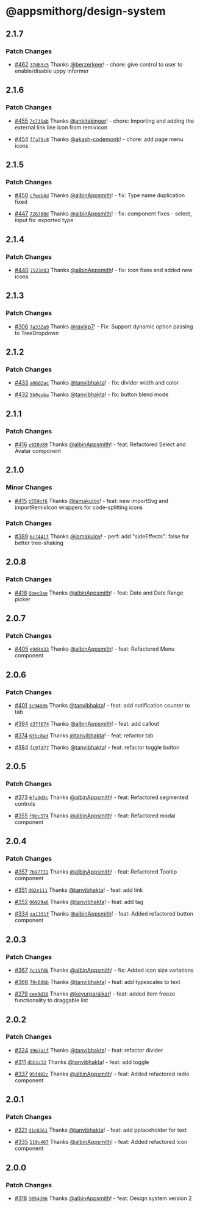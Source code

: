 # @appsmithorg/design-system

## 2.1.7

### Patch Changes

- [#462](https://github.com/appsmithorg/design-system/pull/462) [`37d65c5`](https://github.com/appsmithorg/design-system/commit/37d65c5eae3f01aad126a5cd7664cf8fedb10896) Thanks [@berzerkeer](https://github.com/berzerkeer)! - chore: give control to user to enable/disable uppy informer

## 2.1.6

### Patch Changes

- [#455](https://github.com/appsmithorg/design-system/pull/455) [`7c735ab`](https://github.com/appsmithorg/design-system/commit/7c735ab248ddd944be7e8b1760153db48f6a84af) Thanks [@ankitakinger](https://github.com/ankitakinger)! - chore: Importing and adding the external link line icon from remixicon

* [#454](https://github.com/appsmithorg/design-system/pull/454) [`ffa75c8`](https://github.com/appsmithorg/design-system/commit/ffa75c84fea83c7ffd8e775baac4b2c208b7faf6) Thanks [@akash-codemonk](https://github.com/akash-codemonk)! - chore: add page menu icons

## 2.1.5

### Patch Changes

- [#450](https://github.com/appsmithorg/design-system/pull/450) [`c7eeb4d`](https://github.com/appsmithorg/design-system/commit/c7eeb4d9106b50898fae381c7b69b66661305d96) Thanks [@albinAppsmith](https://github.com/albinAppsmith)! - fix: Type name duplication fixed

* [#447](https://github.com/appsmithorg/design-system/pull/447) [`726780d`](https://github.com/appsmithorg/design-system/commit/726780d7b0cee7352904cf14b83c94ff06716fbb) Thanks [@albinAppsmith](https://github.com/albinAppsmith)! - fix: component fixes - select, input
  fix: exported type

## 2.1.4

### Patch Changes

- [#440](https://github.com/appsmithorg/design-system/pull/440) [`7523dd3`](https://github.com/appsmithorg/design-system/commit/7523dd3a1f7c99cf3cdb2f13ed8042ee8b7312d2) Thanks [@albinAppsmith](https://github.com/albinAppsmith)! - fix: icon fixes and added new icons

## 2.1.3

### Patch Changes

- [#306](https://github.com/appsmithorg/design-system/pull/306) [`7a332a9`](https://github.com/appsmithorg/design-system/commit/7a332a94521444ec6310118e1ea7563f8897aa18) Thanks [@ravikp7](https://github.com/ravikp7)! - Fix: Support dynamic option passing to TreeDropdown

## 2.1.2

### Patch Changes

- [#433](https://github.com/appsmithorg/design-system/pull/433) [`a0602ac`](https://github.com/appsmithorg/design-system/commit/a0602ac74bc4a17fbaabaad20b150008a21d1a00) Thanks [@tanvibhakta](https://github.com/tanvibhakta)! - fix: divider width and color

* [#432](https://github.com/appsmithorg/design-system/pull/432) [`5b0eaba`](https://github.com/appsmithorg/design-system/commit/5b0eabacac0ef47b0f5403b27ac8b1e1b98bf10f) Thanks [@tanvibhakta](https://github.com/tanvibhakta)! - fix: button blend mode

## 2.1.1

### Patch Changes

- [#416](https://github.com/appsmithorg/design-system/pull/416) [`e928d89`](https://github.com/appsmithorg/design-system/commit/e928d8942f7f5a2c8445dd256d920b8908f8e9a7) Thanks [@albinAppsmith](https://github.com/albinAppsmith)! - feat: Refactored Select and Avatar component

## 2.1.0

### Minor Changes

- [#415](https://github.com/appsmithorg/design-system/pull/415) [`b559bf6`](https://github.com/appsmithorg/design-system/commit/b559bf64d1a8e76839bee4d24a81cf13b8e06ea7) Thanks [@iamakulov](https://github.com/iamakulov)! - feat: new importSvg and importRemixIcon wrappers for code-splitting icons

### Patch Changes

- [#389](https://github.com/appsmithorg/design-system/pull/389) [`6c7441f`](https://github.com/appsmithorg/design-system/commit/6c7441fc69255c1f63dcc1708d30d4ebd3b5d3dc) Thanks [@iamakulov](https://github.com/iamakulov)! - perf: add "sideEffects": false for better tree-shaking

## 2.0.8

### Patch Changes

- [#418](https://github.com/appsmithorg/design-system/pull/418) [`0bec8ae`](https://github.com/appsmithorg/design-system/commit/0bec8ae8611c2a58ce8e18185ea24f3bd81cde4a) Thanks [@albinAppsmith](https://github.com/albinAppsmith)! - feat: Date and Date Range picker

## 2.0.7

### Patch Changes

- [#405](https://github.com/appsmithorg/design-system/pull/405) [`e9d4a33`](https://github.com/appsmithorg/design-system/commit/e9d4a338379e8bf7870ba285f2d21a1c2777c28b) Thanks [@albinAppsmith](https://github.com/albinAppsmith)! - feat: Refactored Menu component

## 2.0.6

### Patch Changes

- [#401](https://github.com/appsmithorg/design-system/pull/401) [`3c94d86`](https://github.com/appsmithorg/design-system/commit/3c94d86d6e95c214e052ca307b2ecbc47921590a) Thanks [@tanvibhakta](https://github.com/tanvibhakta)! - feat: add notification counter to tab

* [#394](https://github.com/appsmithorg/design-system/pull/394) [`d37f674`](https://github.com/appsmithorg/design-system/commit/d37f674fa90472d0e783bfbeff0a37428d700ff4) Thanks [@albinAppsmith](https://github.com/albinAppsmith)! - feat: add callout

- [#374](https://github.com/appsmithorg/design-system/pull/374) [`6fbc8ad`](https://github.com/appsmithorg/design-system/commit/6fbc8ada9953c8cba60b415e04525a1847ad769d) Thanks [@tanvibhakta](https://github.com/tanvibhakta)! - feat: refactor tab

* [#384](https://github.com/appsmithorg/design-system/pull/384) [`fc9fd77`](https://github.com/appsmithorg/design-system/commit/fc9fd771de6eb2bc3e360d5d2877ffe960172257) Thanks [@tanvibhakta](https://github.com/tanvibhakta)! - feat: refactor toggle button

## 2.0.5

### Patch Changes

- [#373](https://github.com/appsmithorg/design-system/pull/373) [`6fa3d3c`](https://github.com/appsmithorg/design-system/commit/6fa3d3c352d8d5d9bcdaf196b75353e6694f4c7b) Thanks [@albinAppsmith](https://github.com/albinAppsmith)! - feat: Refactored segmented controls

* [#355](https://github.com/appsmithorg/design-system/pull/355) [`f9dc374`](https://github.com/appsmithorg/design-system/commit/f9dc37460b5917c72be433d257f7e876031aa05a) Thanks [@albinAppsmith](https://github.com/albinAppsmith)! - feat: Refactored modal component

## 2.0.4

### Patch Changes

- [#357](https://github.com/appsmithorg/design-system/pull/357) [`7b97731`](https://github.com/appsmithorg/design-system/commit/7b9773197f13317cc1a66933c1fc6a8c3cd0a7c2) Thanks [@albinAppsmith](https://github.com/albinAppsmith)! - feat: Refactored Tooltip component

* [#351](https://github.com/appsmithorg/design-system/pull/351) [`d02e111`](https://github.com/appsmithorg/design-system/commit/d02e111e0204d9af3b57025b1bc791cf1b5d0ea5) Thanks [@tanvibhakta](https://github.com/tanvibhakta)! - feat: add link

- [#352](https://github.com/appsmithorg/design-system/pull/352) [`06929a6`](https://github.com/appsmithorg/design-system/commit/06929a6fff59744fc59367182c4dca3ec85cf0bd) Thanks [@tanvibhakta](https://github.com/tanvibhakta)! - feat: add tag

* [#334](https://github.com/appsmithorg/design-system/pull/334) [`aa1331f`](https://github.com/appsmithorg/design-system/commit/aa1331f47bb0dd62e6fdf60cf905917d9b11eb9d) Thanks [@albinAppsmith](https://github.com/albinAppsmith)! - feat: Added refactored button component

## 2.0.3

### Patch Changes

- [#367](https://github.com/appsmithorg/design-system/pull/367) [`7c15fd6`](https://github.com/appsmithorg/design-system/commit/7c15fd6250f5cc8f4fc5885cf2c39b5e02ee0d91) Thanks [@albinAppsmith](https://github.com/albinAppsmith)! - fix: Added icon size variations

* [#366](https://github.com/appsmithorg/design-system/pull/366) [`79c60bb`](https://github.com/appsmithorg/design-system/commit/79c60bb8bd17e7cec9574a7fd65f323699c625e2) Thanks [@tanvibhakta](https://github.com/tanvibhakta)! - feat: add typescales to text

- [#279](https://github.com/appsmithorg/design-system/pull/279) [`cee9d38`](https://github.com/appsmithorg/design-system/commit/cee9d3827d4b6fab09e79a1dbb688945ac77fc1a) Thanks [@keyurparalkar](https://github.com/keyurparalkar)! - feat: added item freeze functionality to draggable list

## 2.0.2

### Patch Changes

- [#324](https://github.com/appsmithorg/design-system/pull/324) [`9967a1f`](https://github.com/appsmithorg/design-system/commit/9967a1f6ee9d3979cdde06611dc7fdd6addc6029) Thanks [@tanvibhakta](https://github.com/tanvibhakta)! - feat: refactor divider

* [#311](https://github.com/appsmithorg/design-system/pull/311) [`dbb1c32`](https://github.com/appsmithorg/design-system/commit/dbb1c32d1d25085a0cf70125a2199796b4e5cbde) Thanks [@tanvibhakta](https://github.com/tanvibhakta)! - feat: add toggle

- [#337](https://github.com/appsmithorg/design-system/pull/337) [`95f482c`](https://github.com/appsmithorg/design-system/commit/95f482c133bca1b3a0c341fcbb1b8f734c419e3d) Thanks [@albinAppsmith](https://github.com/albinAppsmith)! - feat: Added refactored radio component

## 2.0.1

### Patch Changes

- [#321](https://github.com/appsmithorg/design-system/pull/321) [`d1c0361`](https://github.com/appsmithorg/design-system/commit/d1c03616a97e08aa4d9392a9e842a2abdd084d71) Thanks [@tanvibhakta](https://github.com/tanvibhakta)! - feat: add pplaceholder for text

* [#335](https://github.com/appsmithorg/design-system/pull/335) [`119c467`](https://github.com/appsmithorg/design-system/commit/119c467cf2714def9ce93041d47d209fe6d0c02b) Thanks [@albinAppsmith](https://github.com/albinAppsmith)! - feat: Added refactored icon component

## 2.0.0

### Patch Changes

- [#318](https://github.com/appsmithorg/design-system/pull/318) [`3054d06`](https://github.com/appsmithorg/design-system/commit/3054d063f61c9bf3baf22db15f3aa36241de2668) Thanks [@albinAppsmith](https://github.com/albinAppsmith)! - feat: Design system version 2
